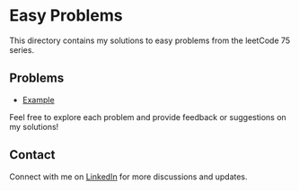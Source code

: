 # Easy Problems

This directory contains my solutions to easy problems from the leetCode 75 series.

## Problems

- [Example](example.java)

Feel free to explore each problem and provide feedback or suggestions on my solutions!

## Contact

Connect with me on [LinkedIn](https://www.linkedin.com/in/roshan99/) for more discussions and updates.
